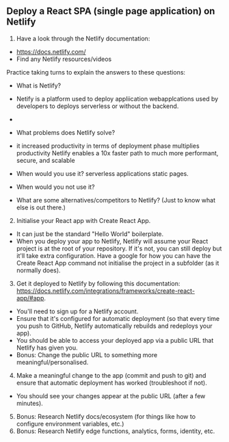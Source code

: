 ## Deploy a React SPA (single page application) on Netlify

1. Have a look through the Netlify documentation:
 - https://docs.netlify.com/
 - Find any Netlify resources/videos
 
Practice taking turns to explain the answers to these questions:
 - What is Netlify?
 -  Netify is a platform used to deploy appliication webapplcations used by developers to deploys serverless or without the backend.
 -  
 - What problems does Netlify solve? 
 - it increased productivity in terms of deployment phase  multiplies productivity Netlify enables a 10x faster path to much more performant, secure, and scalable
 
 - When would you use it? serverless applications static pages.

 - When would you not use it?
 - What are some alternatives/competitors to Netlify? (Just to know what else is out there.)

2. Initialise your React app with Create React App. 
 - It can just be the standard "Hello World" boilerplate.
 - When you deploy your app to Netlify, Netlify will assume your React project is at the root of your repository. If it's not, you can still deploy but it'll take extra configuration. Have a google for how you can have the Create React App command not initialise the project in a subfolder (as it normally does).

3. Get it deployed to Netlify by following this documentation: https://docs.netlify.com/integrations/frameworks/create-react-app/#app.
 - You'll need to sign up for a Netlify account.
 - Ensure that it's configured for automatic deployment (so that every time you push to GitHub, Netlify automatically rebuilds and redeploys your app).
 - You should be able to access your deployed app via a public URL that Netlify has given you.
 - Bonus: Change the public URL to something more meaningful/personalised.

4. Make a meaningful change to the app (commit and push to git) and ensure that automatic deployment has worked (troubleshoot if not).
 - You should see your changes appear at the public URL (after a few minutes).

5. Bonus: Research Netlify docs/ecosystem (for things like how to configure environment variables, etc.)
6. Bonus: Research Netlify edge functions, analytics, forms, identity, etc.
